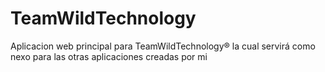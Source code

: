 # TeamWildTechnology
Aplicacion web principal para TeamWildTechnology® la cual servirá como nexo para las otras aplicaciones creadas por mi
